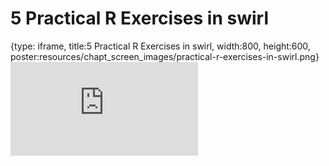 # 5 Practical R Exercises in swirl
 
{type: iframe, title:5 Practical R Exercises in swirl, width:800, height:600, poster:resources/chapt_screen_images/practical-r-exercises-in-swirl.png}
![](https://b7m.github.io/Regression_Models/no_toc/practical-r-exercises-in-swirl.html)
 

 
